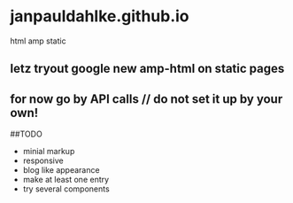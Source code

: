 # janpauldahlke.github.io
html amp static


## letz tryout google new amp-html on static pages

## for now go by API calls // do not set it up by your own!

##TODO
- minial markup
- responsive
- blog like appearance
- make at least one entry
- try several components
